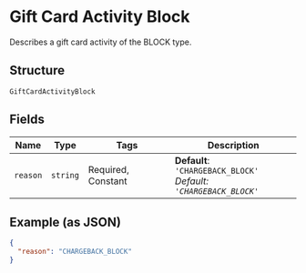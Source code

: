 
# Gift Card Activity Block

Describes a gift card activity of the BLOCK type.

## Structure

`GiftCardActivityBlock`

## Fields

| Name | Type | Tags | Description |
|  --- | --- | --- | --- |
| `reason` | `string` | Required, Constant | **Default**: `'CHARGEBACK_BLOCK'`<br>*Default: `'CHARGEBACK_BLOCK'`* |

## Example (as JSON)

```json
{
  "reason": "CHARGEBACK_BLOCK"
}
```

